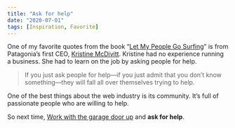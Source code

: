 ```yaml
---
title: "Ask for help"
date: "2020-07-01"
tags: [Inspiration, Favorite]
---
```


One of my favorite quotes from the book “[Let My People Go Surfing](https://eu.patagonia.com/gb/en/product/let-my-people-go-surfing-revised-paperback-book/BK067.html)” is from Patagonia’s first CEO, [Kristine McDivitt](https://en.wikipedia.org/wiki/Kris_Tompkins). Kristine had no experience running a business. She had to learn on the job by asking people for help.

> If you just ask people for help—if you just admit that you don’t know something—they will fall all over themselves trying to help.

One of the best things about the web industry is its community. It’s full of passionate people who are willing to help.

So next time, [Work with the garage door up](/work-with-the-garage-door-up/) and **ask for help**.